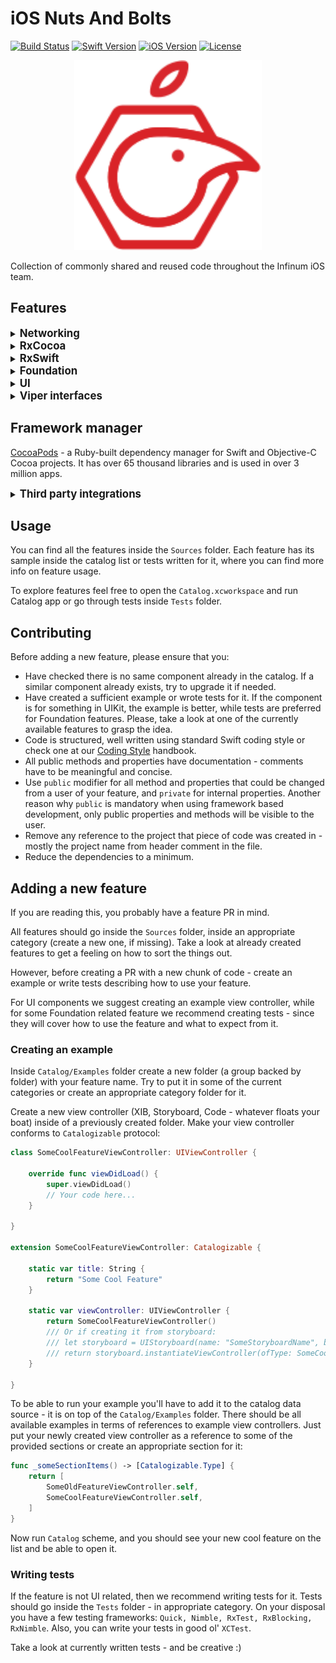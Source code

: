 # iOS Nuts And Bolts

[![Build Status](https://app.bitrise.io/app/fb7e6e08b49676bc/status.svg?token=NQnTFTVDwqpKM6QgA0Mn7g)](https://app.bitrise.io/app/fb7e6e08b49676bc)
[![Swift Version](https://img.shields.io/badge/Swift-5.0-orange.svg)](https://www.swift.org)
[![iOS Version](https://img.shields.io/badge/iOS-10.0-green.svg)](https://www.apple.com/ios/)
[![License](https://img.shields.io/cocoapods/l/SemanticVersioning.svg)](https://github.com/infinum/iOS-Nuts-And-Bolts/blob/feature/logo/LICENSE)


<p align="center">
    <img src="nuts-and-bolts.svg" width="300" max-width="50%" alt="Japx"/>
</p>

Collection of commonly shared and reused code throughout the Infinum iOS team.

## Features 

<details>
<summary><big><b>Networking</b></big></summary>
<hr />
Used for easier implementation of networking features.

* **Router** - Base API routing containing shared logic for all routers.
* **Encoding** - Request params with associated encoding.
* **Adapters** - Adapters used for both basic and token authentication.
* **Service** - Base protocol for API networking communication.
* **Rx** - Reactive implementation of networking communication.
* **JSONAPI** - Used for handling JSON:API networking.
* **Headers** - commonly used request headers
<br/><br/>
</details>

<details>
<summary><big><b>RxCocoa</b></big></summary>
<hr />
Extensions useful when dealing with all things Cocoa, in a reactive way.
<br/><br/>
</details>

<details>
<summary><big><b>RxSwift</b></big></summary>
<hr />

Extensions for *Observables* and *Singles* which will make your reactive life a little easier.
<br/><br/>
</details>

<details>
<summary><big><b>Foundation</b></big></summary>
<hr />

Wide range of useful extensions and computed properties covering many commonly used Foundation features: *Arrays, Strings, Bools, Date, Optional* etc.
<br/><br/>
</details>

<details>
<summary><big><b>UI</b></big></summary>
<hr />

Plenty of extensions of most used UI elements, along with reactive extensions to common UI types such as *UIView*, *UIColor* etc.
<br/><br/>
</details>

<details>
<summary><big><b>Viper interfaces</b></big></summary>
<hr />

Interfaces used for building your application using the VIPER architecture pattern. Its usage is explained in more detail in our [Xcode templates GitHub page](https://github.com/infinum/iOS-VIPER-Xcode-Templates).
<br/><br/>
</details>

## Framework manager

[CocoaPods](https://cocoapods.org) - a Ruby-built dependency manager for Swift and Objective-C Cocoa projects. It has over 65 thousand libraries and is used in over 3 million apps.


<details>
<summary><big><b>Third party integrations</b></big></summary>
<hr />

### UI

* **[MBProgressHUD](https://cocoapods.org/pods/MBProgressHUD)** - an iOS drop-in class that displays a translucent HUD with an indicator and/or labels while work is being done in a background thread. The HUD is meant as a replacement for the undocumented, private UIKit UIProgressHUD with some additional features.

### Networking

* **[Alamofire](https://cocoapods.org/pods/Alamofire)** - an HTTP networking library written in Swift.
* **[CodableAlamofire](https://cocoapods.org/pods/CodableAlamofire)** - an extension for Alamofire that converts JSON data into Decodable object.
* **[Japx/RxCodableAlamofire]()** - Lightweight JSON:API parser that flattens complex JSON:API structure and turns it into simple JSON and vice versa. 
* **[Loggie]()** - in-app network logging library.

### Reactive

* **[RxSwift](https://cocoapods.org/pods/RxSwift)** -  is a generic abstraction of computation expressed through Observable interface.
* **[RxCocoa](https://cocoapods.org/pods/RxCocoa)** - provides the fundamentals of Observables and provides extensions to the Cocoa and Cocoa Touch frameworks to take advantage of RxSwift.

### Localization

* **[SwiftI18n](https://cocoapods.org/pods/SwiftI18n)** - used for easier localization.

### Testing

* **[RxBlocking](https://cocoapods.org/pods/RxBlocking)** - is set of blocking operators for easy unit testing.
* **[RxTest](https://cocoapods.org/pods/RxTest)** - a test framework published at RxSwift repository.
* **[Nimble](https://cocoapods.org/pods/Nimble)** - used to express the expected outcomes of Swift or Objective-C expressions.
* **[Quick](https://cocoapods.org/pods/Quick)** - behavior-driven development framework for Swift and Objective-C.
* **[RxNimble](https://cocoapods.org/pods/RxNimble)** - Nimble extensions that make unit testing with RxSwift easier.
<br/><br/>
</details>


## Usage

You can find all the features inside the `Sources` folder. Each feature has its sample inside the catalog list or tests written for it, where you can find more info on feature usage.

To explore features feel free to open the `Catalog.xcworkspace` and run Catalog app or go through tests inside `Tests` folder.

## Contributing

Before adding a new feature, please ensure that you:

* Have checked there is no same component already in the catalog. If a similar component already exists, try to upgrade it if needed.
* Have created a sufficient example or wrote tests for it. If the component is for something in UIKit, the example is better, while tests are preferred for Foundation features. Please, take a look at one of the currently available features to grasp the idea.
* Code is structured, well written using standard Swift coding style or check one at our [Coding Style](https://handbook.infinum.co/books/ios/Basics/Coding%20style) handbook.
* All public methods and properties have documentation - comments have to be meaningful and concise.
* Use `public` modifier for all method and properties that could be changed from a user of your feature, and `private` for internal properties. Another reason why `public` is mandatory when using framework based development, only public properties and methods will be visible to the user.
* Remove any reference to the project that piece of code was created in - mostly the project name from header comment in the file.
* Reduce the dependencies to a minimum.

## Adding a new feature

If you are reading this, you probably have a feature PR in mind.

All features should go inside the `Sources` folder, inside an appropriate category (create a new one, if missing). Take a look at already created features to get a feeling on how to sort the things out.

However, before creating a PR with a new chunk of code - create an example or write tests describing how to use your feature.

For UI components we suggest creating an example view controller, while for some Foundation related feature we recommend creating tests - since they will cover how to use the feature and what to expect from it.

### Creating an example

Inside `Catalog/Examples` folder create a new folder (a group backed by folder) with your feature name. Try to put it in some of the current categories or create an appropriate category folder for it.

Create a new view controller (XIB,  Storyboard, Code - whatever floats your boat) inside of a previously created folder. Make your view controller conforms to `Catalogizable` protocol:

```swift
class SomeCoolFeatureViewController: UIViewController {

    override func viewDidLoad() {
        super.viewDidLoad()
        // Your code here...
    }

}

extension SomeCoolFeatureViewController: Catalogizable {

    static var title: String {
        return "Some Cool Feature"
    }

    static var viewController: UIViewController {
        return SomeCoolFeatureViewController()
        /// Or if creating it from storyboard:
        /// let storyboard = UIStoryboard(name: "SomeStoryboardName", bundle: nil)
        /// return storyboard.instantiateViewController(ofType: SomeCoolFeatureViewController.self)
    }

}
```

To be able to run your example you'll have to add it to the catalog data source - it is on top of the `Catalog/Examples` folder. There should be all available examples in terms of references to example view controllers. Just put your newly created view controller as a reference to some of the provided sections or create an appropriate section for it:

```swift
func _someSectionItems() -> [Catalogizable.Type] {
    return [
        SomeOldFeatureViewController.self,
        SomeCoolFeatureViewController.self,
    ]
}
```

Now run `Catalog` scheme, and you should see your new cool feature on the list and be able to open it.

### Writing tests

If the feature is not UI related, then we recommend writing tests for it. Tests should go inside the `Tests` folder - in appropriate category. On your disposal you have a few testing frameworks: `Quick, Nimble, RxTest, RxBlocking, RxNimble`. Also, you can write your tests in good ol' `XCTest`.

Take a look at currently written tests - and be creative :)
